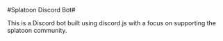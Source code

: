 #Splatoon Discord Bot#

This is a Discord bot built using discord.js with a focus on supporting the splatoon community.

